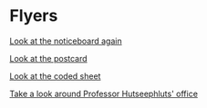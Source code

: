 # Flyers

[Look at the noticeboard again](/the-office/noticeboard)

[Look at the postcard](/the-office/noticeboard/postcard)

[Look at the coded sheet](/the-office/noticeboard/coded-sheet)

[Take a look around Professor Hutseephluts' office](/the-office)
